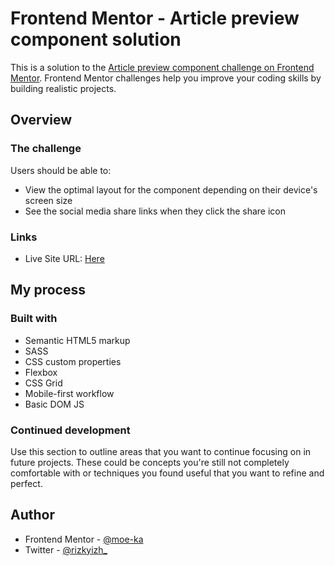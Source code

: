 # Frontend Mentor - Article preview component solution

This is a solution to the [Article preview component challenge on Frontend Mentor](https://www.frontendmentor.io/challenges/article-preview-component-dYBN_pYFT). Frontend Mentor challenges help you improve your coding skills by building realistic projects. 

## Overview

### The challenge

Users should be able to:

- View the optimal layout for the component depending on their device's screen size
- See the social media share links when they click the share icon

### Links

- Live Site URL: [Here](https://rtcl-prvw-cmpnnt.netlify.app/)

## My process

### Built with

- Semantic HTML5 markup
- SASS
- CSS custom properties
- Flexbox
- CSS Grid
- Mobile-first workflow
- Basic DOM JS 


### Continued development

Use this section to outline areas that you want to continue focusing on in future projects. These could be concepts you're still not completely comfortable with or techniques you found useful that you want to refine and perfect.

## Author

- Frontend Mentor - [@moe-ka](https://www.frontendmentor.io/profile/moe-ka)
- Twitter - [@rizkyizh_](https://www.twitter.com/rizkyizh_)
